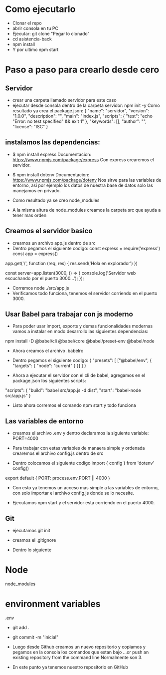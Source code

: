# Como ejecutarlo
- Clonar el repo 
- abrir consola en tu PC
- Ejecutar: git clone "Pegar lo clonado"
- cd asistencia-back
- npm install
- Y por ultimo npm start 


# Paso a paso para crearlo desde cero

## Servidor 

- crear una carpeta llamado servidor para este caso
- ejecutar desde consola dentro de la carpeta servidor: npm init -y
Como resultado ya crea el package.json:
{
  "name": "servidor",
  "version": "1.0.0",
  "description": "",
  "main": "index.js",
  "scripts": {
    "test": "echo \"Error: no test specified\" && exit 1"
  },
  "keywords": [],
  "author": "",
  "license": "ISC"
}

## instalamos las dependencias:
- $ npm install express
Documentacion: https://www.npmjs.com/package/express
Con express crearemos el servidor.

- $ npm install dotenv
Documentacion: https://www.npmjs.com/package/dotenv
Nos sirve para las variables de entorno, asi por ejemplo los datos de nuestra base de datos solo las manejamos en privado.

- Como resultado ya se creo node_modules
- A la misma altura de node_modules creamos la carpeta src que ayuda a tener mas orden

## Creamos el servidor basico
- creamos un archivo app.js dentro de src
- Dentro pegamos el siguiente codigo:
const express = require('express')
const app = express()
 
app.get('/', function (req, res) {
  res.send('Hola en explorador')
})
 
const server=app.listen(3000, () => {
  console.log('Servidor web escuchando por el puerto 3000...');
});

- Corremos node ./src/app.js
- Verificamos todo funciona, tenemos el servidor corriendo en el puerto 3000.


## Usar Babel para trabajar con js moderno
- Para poder usar import, exports y demas funcionalidades modernas vamos a instalar en modo desarrollo las siguientes dependencias:

npm install -D @babel/cli @babel/core @babel/preset-env @babel/node

- Ahora creamos el archivo .babelrc
- Dentro pegamos el siguiente codigo:
{
  "presets": [
    ["@babel/env", {
      "targets": {
        "node": "current"
      }
    }]
  ]
}

- Ahora a ejecutar el servidor con el cli de babel, agregamos en el package.json los siguientes scripts:

"scripts": {
    "build": "babel src/app.js -d dist",
     "start": "babel-node src/app.js"
   }

- Listo ahora corremos el comando npm start y todo funciona

## Las variables de entorno

- creamos el archivo .env
y dentro declaramos la siguiente variable:
PORT=4000

- Para trabajar con estas variables de manaera simple y ordenada crearemos el archivo config.js dentro de src

- Dentro colocamos el siguiente codigo
import { config } from 'dotenv'
config()

export default {
  PORT: process.env.PORT || 4000
}

- Con esto ya tenemos un acceso mas simple a las variables de entorno, con solo importar el archivo config.js donde se lo necesite.

- Ejecutamos npm start y el servidor esta corriendo en el puerto 4000.

## Git

- ejecutamos git init



- creamos el .gitignore 
- Dentro lo siguiente
# Node
node_modules

# environment variables
.env

- git add .
- git commit -m "inicial"

- Luego desde Github creamos un nuevo repositorio
y copiamos y pegamos en la consola los comandos que estan bajo 
…or push an existing repository from the command line
Normalmente son 3.

- En este punto ya tenemos nuestro repositorio en GitHub








